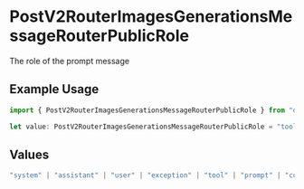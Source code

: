 # PostV2RouterImagesGenerationsMessageRouterPublicRole

The role of the prompt message

## Example Usage

```typescript
import { PostV2RouterImagesGenerationsMessageRouterPublicRole } from "orq-poc-typescript/models/operations";

let value: PostV2RouterImagesGenerationsMessageRouterPublicRole = "tool";
```

## Values

```typescript
"system" | "assistant" | "user" | "exception" | "tool" | "prompt" | "correction" | "expected_output"
```